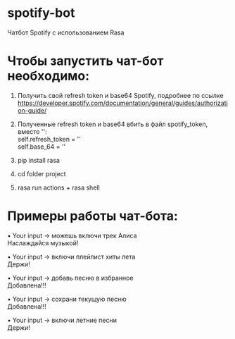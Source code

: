 # spotify-bot
Чатбот Spotify с использованием Rasa

# Чтобы запустить чат-бот необходимо:
1) Получить свой refresh token и base64 Spotify, подробнее по ссылке https://developer.spotify.com/documentation/general/guides/authorization-guide/
2) Полученные refresh token и base64 вбить в файл spotify_token, вместо '':                                                               
self.refresh_token = ''                                                            
self.base_64 = ''

3) pip install rasa
4) cd folder project
5) rasa run actions + rasa shell

# Примеры работы чат-бота:
•	Your input ->  можешь включи трек Алиса                             
Наслаждайся музыкой!

•	Your input ->  включи плейлист хиты лета                                  
Держи!

•	Your input ->  добавь песню в избранное                                     
Добавлена!!!

•	Your input ->  сохрани текущую песню                              
Добавлена!!!

•	Your input ->  включи летние песни                                          
Держи!
